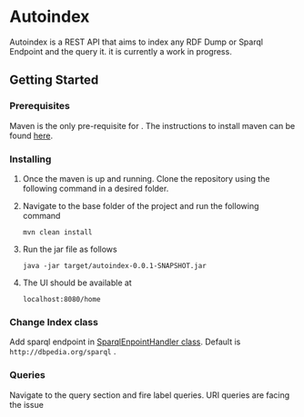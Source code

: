 # Autoindex
Autoindex is a REST API that aims to index any RDF Dump or Sparql Endpoint and the query it. it is currently a work in progress.

## Getting Started

### Prerequisites

Maven is the only pre-requisite for  . The instructions to install maven can be found [here](https://maven.apache.org/guides/getting-started/maven-in-five-minutes.html).

### Installing

1. Once the maven is up and running. Clone the repository using the following command in a desired folder.
2. Navigate to the base folder of the project and run the following command
    
    `mvn clean install` 

3. Run the jar file as follows 

   `java -jar target/autoindex-0.0.1-SNAPSHOT.jar`

4. The UI should be available at 

    `localhost:8080/home`

### Change Index class
Add sparql endpoint in [SparqlEnpointHandler class](https://github.com/dice-group/autoindex/blob/master/src/main/java/org/aksw/simba/autoindex/input/SparqlEndpointHandler.java#L20). Default is `http://dbpedia.org/sparql` .

### Queries
Navigate to the query section and fire label queries. URI queries are facing the issue

    
